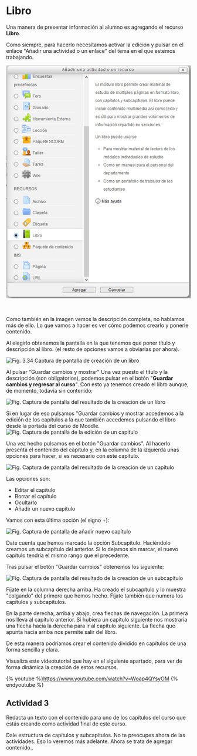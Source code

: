 
# Libro

Una manera de presentar información al alumno es agregando el recurso **Libro**.

Como siempre, para hacerlo necesitamos activar la edición y pulsar en el enlace "Añadir una actividad o un enlace" del tema en el que estemos trabajando.


![Fig. Captura de pantalla. Ventana de inserción del recurso Libro](img/anadir_un_libro.png)

 

Como también en la imagen vemos la descripción completa, no hablamos más de ello. Lo que vamos a hacer es ver cómo podemos crearlo y ponerle contenido.

Al elegirlo obtenemos la pantalla en la que tenemos que poner título y descripción al libro. (el resto de opciones vamos a obviarlas por ahora).

![Fig. 3.34 Captura de pantalla de creación de un libro](/assets/Selección_153.png)

Al pulsar "Guardar cambios y mostrar"
Una vez puesto el título y la descripción (son obligatorios), podemos pulsar en el botón "**Guardar cambios y regresar al curso**". Con esto ya tenemos creado el libro aunque, de momento, todavía sin contenido:

![Fig. Captura de pantalla del resultado de la creación de un libro](/assets/Selección_156.png)

Si en lugar de eso pulsamos "Guardar cambios y mostrar accedemos a la edición de los capítulos a la que también accedemos pulsando el libro desde la portada del curso de Moodle.
 
![Fig. Captura de pantalla de la edición de un capítulo](/assets/Selección_155.png)

Una vez hecho pulsamos en el botón "Guardar cambios". Al hacerlo presenta el contenido del capítulo y, en la columna de la izquierda unas opciones para hacer, si es necesario con este capítulo.

![Fig. Captura de pantalla del resultado de la creación de un capítulo](/assets/Selección_157.png)

Las opciones son:

- Editar el capítulo
- Borrar el capítulo
- Ocultarlo
- Añadir un nuevo capítulo

Vamos con esta última opción (el signo +):

![Fig. Captura de pantalla de añadir nuevo capítulo](/assets/Selección_158.png)

Date cuenta que hemos marcado la opción Subcapítulo. Haciéndolo creamos un subcapítulo del anterior. Si lo dejamos sin marcar, el nuevo capítulo tendría el mismo rango que el precedente.

Tras pulsar el botón "Guardar cambios" obtenemos los siguiente:

![Fig. Captura de pantalla del resultado de la creación de un subcapítulo](/assets/Selección_159.png)

Fíjate en la columna derecha arriba. Ha creado el subcapítulo y lo muestra "colgando" del primero que hemos hecho. Fíjate también que numera los capítulos y subcapítulos.

En la parte derecha, arriba y abajo, crea flechas de navegación. La primera nos lleva al capítulo anterior. Si hubiera un capítulo siguiente nos mostraría una flecha hacia la derecha para ir al capítulo siguiente. La flecha que apunta hacia arriba nos permite salir del libro.

De esta manera podríamos crear el contenido dividido en capítulos de una forma sencilla y clara. 

Visualiza este videotutorial que hay en el siguiente apartado, para ver de forma dinámica la creación de estos recursos. 

{% youtube %}https://www.youtube.com/watch?v=Woap4QYsyOM {% endyoutube %}

## Actividad 3

Redacta un texto con el contenido para uno de los capítulos del curso que estás creando como actividad final de este curso.

Dale estructura de capítulos y subcapítulos. No te preocupes ahora de las actividades. Eso lo veremos más adelante. Ahora se trata de agregar contenido..

